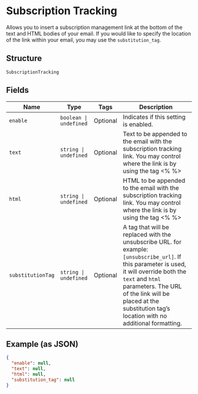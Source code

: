 
# Subscription Tracking

Allows you to insert a subscription management link at the bottom of the text and HTML bodies of your email. If you would like to specify the location of the link within your email, you may use the `substitution_tag`.

## Structure

`SubscriptionTracking`

## Fields

| Name | Type | Tags | Description |
|  --- | --- | --- | --- |
| `enable` | `boolean \| undefined` | Optional | Indicates if this setting is enabled. |
| `text` | `string \| undefined` | Optional | Text to be appended to the email with the subscription tracking link. You may control where the link is by using the tag <% %> |
| `html` | `string \| undefined` | Optional | HTML to be appended to the email with the subscription tracking link. You may control where the link is by using the tag <% %> |
| `substitutionTag` | `string \| undefined` | Optional | A tag that will be replaced with the unsubscribe URL. for example: `[unsubscribe_url]`. If this parameter is used, it will override both the `text` and `html` parameters. The URL of the link will be placed at the substitution tag’s location with no additional formatting. |

## Example (as JSON)

```json
{
  "enable": null,
  "text": null,
  "html": null,
  "substitution_tag": null
}
```

